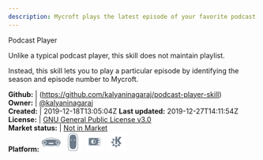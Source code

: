 ```yaml
---
description: Mycroft plays the latest episode of your favorite podcast
---
```

Podcast Player

Unlike a typical podcast player, this skill does not maintain playlist.

Instead, this skill lets you to play a particular episode by identifying the season and episode number to Mycroft.

**Github:** | (https://github.com/kalyaninagaraj/podcast-player-skill)  
**Owner:** | [@kalyaninagaraj](https://github.com/kalyaninagaraj)  
**Created:** | 2019-12-18T13:05:04Z  **Last updated:** 2019-12-27T14:11:54Z  
**License:** | [GNU General Public License v3.0](https://api.github.com/licenses/gpl-3.0)  
**Market status:** | [Not in Market](https://market.mycroft.ai/skill/)  
**Platform:**   ![](.gitbook/assets/mark-1-icon.png)  ![](.gitbook/assets/mark-2-icon.png)  ![](.gitbook/assets/picroft-icon.png)  ![](.gitbook/assets/kde.png)   

